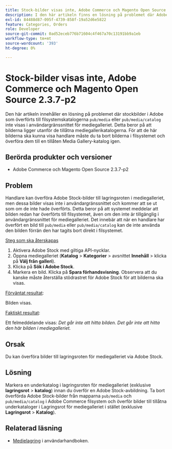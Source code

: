 ```yaml
---
title: Stock-bilder visas inte, Adobe Commerce och Magento Open Source 2.3.7-p2
description: I den här artikeln finns en lösning på problemet där Adobe stockbilder som överförts till filsystemskatalogerna "pub/media" eller "pub/media/catalog" inte visas i användargränssnittet för mediegalleriet. Detta beror på att bilderna ligger utanför de tillåtna mediegallerikatalogerna. För att de här bilderna ska kunna visa handlare måste du ta bort bilderna i filsystemet och överföra dem till en tillåten Media Gallery-katalog igen.
exl-id: 84488d87-095f-4739-858f-19a52d6e5822
feature: Categories, Orders
role: Developer
source-git-commit: 0ad52eceb776b71604c4f467a70c13191bb9a1eb
workflow-type: tm+mt
source-wordcount: '393'
ht-degree: 0%

---
```


# Stock-bilder visas inte, Adobe Commerce och Magento Open Source 2.3.7-p2

Den här artikeln innehåller en lösning på problemet där stockbilder i Adobe som överförts till filsystemskatalogerna `pub/media` eller `pub/media/catalog` inte visas i användargränssnittet för mediegalleriet. Detta beror på att bilderna ligger utanför de tillåtna mediegallerikatalogerna. För att de här bilderna ska kunna visa handlare måste du ta bort bilderna i filsystemet och överföra dem till en tillåten Media Gallery-katalog igen.

## Berörda produkter och versioner

* Adobe Commerce och Magento Open Source 2.3.7-p2


## Problem

Handlare kan överföra Adobe Stock-bilder till lagringsroten i mediegalleriet, men dessa bilder visas inte i användargränssnittet och kommer att se ut som om de inte hade överförts. Detta beror på att systemet meddelar att bilden redan har överförts till filsystemet, även om den inte är tillgänglig i användargränssnittet för mediegalleriet. Det innebär att när en handlare har överfört en bild till `pub/media` eller `pub/media/catalog` kan de inte använda den bilden förrän den har tagits bort direkt i filsystemet.

<u>Steg som ska återskapas</u>

1. Aktivera Adobe Stock med giltiga API-nycklar.
1. Öppna mediegalleriet (**Katalog** > **Kategorier** > avsnittet **Innehåll** > klicka på **Välj från galleri**).
1. Klicka på **Sök i Adobe Stock**.
1. Markera en bild. Klicka på **Spara förhandsvisning**. Observera att du kanske måste återställa stödrastret för Adobe Stock för att bilderna ska visas.

<u>Förväntat resultat</u>:

Bilden visas.

<u>Faktiskt resultat</u>:

Ett felmeddelande visas: *Det går inte att hitta bilden. Det går inte att hitta den här bilden i mediegalleriet.*

## Orsak

Du kan överföra bilder till lagringsroten för mediegalleriet via Adobe Stock.

## Lösning

Markera en underkatalog i lagringsroten för mediegalleriet (exklusive **lagringsrot** > **katalog**) innan du överför en Adobe Stock-avbildning.
Ta bort överförda Adobe Stock-bilder från mapparna `pub/media` och `pub/media/catalog` i Adobe Commerce filsystem och överför bilder till tillåtna underkataloger i Lagringsrot för mediegalleriet i stället (exklusive **Lagringsrot** > **Katalog**).

## Relaterad läsning

* [Medielagring](https://docs.magento.com/user-guide/v2.3/cms/media-storage.html) i användarhandboken.
